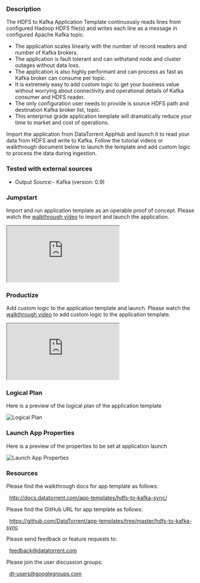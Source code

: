 ### Description
The HDFS to Kafka Application Template continuously reads lines from configured Hadoop HDFS file(s) and writes each line as a message in configured Apache Kafka topic.
- The application scales linearly with the number of record readers and number of Kafka brokers.
- The application is fault tolerant and can withstand node and cluster outages without data loss.
- The application is also highly performant and can process as fast as Kafka broker can consume per topic.
- It is extremely easy to add custom logic to get your business value without worrying about connectivity and operational details of Kafka consumer and HDFS reader.
- The only configuration user needs to provide is source HDFS path and destination Kafka broker list, topic.
- This enterprise grade application template will dramatically reduce your time to market and cost of operations.

Import the application from DataTorrent AppHub and launch it to read your data from HDFS and write to Kafka. Follow the tutorial videos or walkthrough document below to launch the template and add custom logic to process the data during ingestion.

### Tested with external sources
- Output Source:- Kafka (version: 0.9)

### Jumpstart
Import and run application template as an operable proof of concept. Please watch the [walkthrough video](https://www.youtube.com/watch?v=AZ-QnsiNwyg) to import and launch the application.

<iframe src="https://www.youtube.com/embed/AZ-QnsiNwyg?enablejsapi=1" allowfullscreen="allowfullscreen" class="video" id="basicVideo" ga-track="basicVideo"></iframe>

### Productize
Add custom logic to the application template and launch. Please watch the [walkthrough video](https://www.youtube.com/watch?v=ftMiPECgyDQ) to add custom logic to the application template.

<iframe src="https://www.youtube.com/embed/ftMiPECgyDQ?enablejsapi=1" allowfullscreen="allowfullscreen" class="video" id="advancedVideo" ga-track="advancedVideo"></iframe>

### Logical Plan

Here is a preview of the logical plan of the application template

![Logical Plan](http://datatorrent.com/wp-content/uploads/2016/11/HDFS_Kafka_DAG.png)

### Launch App Properties

Here is a preview of the properties to be set at application launch

![Launch App Properties](http://datatorrent.com/wp-content/uploads/2016/11/HDFS_Kafka_properties.png)

### Resources

Please find the walkthrough docs for app template as follows:

&nbsp; <a href="http://docs.datatorrent.com/app-templates/hdfs-to-kafka-sync/"  class="docs" id="docs" ga-track="docs" target="_blank">http://docs.datatorrent.com/app-templates/hdfs-to-kafka-sync/</a>

Please find the GitHub URL for app template as follows:

&nbsp; <a href="https://github.com/DataTorrent/app-templates/tree/master/hdfs-to-kafka-sync"  class="github" id="github" ga-track="github" target="_blank">https://github.com/DataTorrent/app-templates/tree/master/hdfs-to-kafka-sync</a>

Please send feedback or feature requests to:

&nbsp; <a href="mailto:feedback@datatorrent.com"  class="feedback" id="feedback" ga-track="feedback">feedback@datatorrent.com</a>

Please join the user discussion groups:

&nbsp; <a href="mailto:dt-users@googlegroups.com"  class="maillist" id="maillist" ga-track="maillist">dt-users@googlegroups.com</a>
